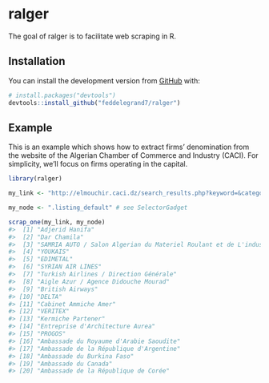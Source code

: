 
<!-- README.md is generated from README.Rmd. Please edit that file -->

# ralger

<!-- badges: start -->

<!-- badges: end -->

The goal of ralger is to facilitate web scraping in R.

## Installation

You can install the development version from
[GitHub](https://github.com/) with:

``` r
# install.packages("devtools")
devtools::install_github("feddelegrand7/ralger")
```

## Example

This is an example which shows how to extract firms’ denomination from
the website of the Algerian Chamber of Commerce and Industry (CACI). For
simplicity, we’ll focus on firms operating in the capital.

``` r
library(ralger)

my_link <- "http://elmouchir.caci.dz/search_results.php?keyword=&category=&location=Alger&submit=Trouver"

my_node <- ".listing_default" # see SelectorGadget

scrap_one(my_link, my_node)
#>  [1] "Adjerid Hanifa"                                                               
#>  [2] "Dar Chamila"                                                                  
#>  [3] "SAMRIA AUTO / Salon Algerian du Materiel Roulant et de L'industrie Automobile"
#>  [4] "YOUKAIS"                                                                      
#>  [5] "EDIMETAL"                                                                     
#>  [6] "SYRIAN AIR LINES"                                                             
#>  [7] "Turkish Airlines / Direction Générale"                                        
#>  [8] "Aigle Azur / Agence Didouche Mourad"                                          
#>  [9] "British Airways"                                                              
#> [10] "DELTA"                                                                        
#> [11] "Cabinet Ammiche Amer"                                                         
#> [12] "VERITEX"                                                                      
#> [13] "Kermiche Partener"                                                            
#> [14] "Entreprise d'Architecture Aurea"                                              
#> [15] "PROGOS"                                                                       
#> [16] "Ambassade du Royaume d'Arabie Saoudite"                                       
#> [17] "Ambassade de la République d'Argentine"                                       
#> [18] "Ambassade du Burkina Faso"                                                    
#> [19] "Ambassade du Canada"                                                          
#> [20] "Ambassade de la République de Corée"
```
